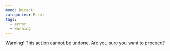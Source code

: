 ```yaml
---
mood: Direct
categories: Error
tags:
  - error
  - warning
---
```

Warning! This action cannot be undone. Are you sure you want to proceed?